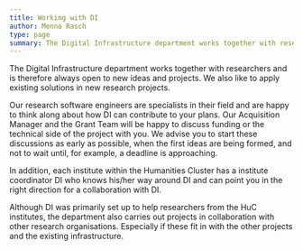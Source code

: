 ```yaml
---
title: Working with DI
author: Menno Rasch
type: page
summary: The Digital Infrastructure department works together with researchers and is therefore always open to new ideas and projects. We also like to apply existing solutions in new research projects.
---
```

The Digital Infrastructure department works together with researchers and is therefore always open to new ideas and projects. We also like to apply existing solutions in new research projects.

Our research software engineers are specialists in their field and are happy to think along about how DI can contribute to your plans. Our Acquisition Manager and the Grant Team will be happy to discuss funding or the technical side of the project with you. We advise you to start these discussions as early as possible, when the first ideas are being formed, and not to wait until, for example, a deadline is approaching.

In addition, each institute within the Humanities Cluster has a institute coordinator DI who knows his/her way around DI and can point you in the right direction for a collaboration with DI.

Although DI was primarily set up to help researchers from the HuC institutes, the department also carries out projects in collaboration with other research organisations. Especially if these fit in with the other projects and the existing infrastructure.
